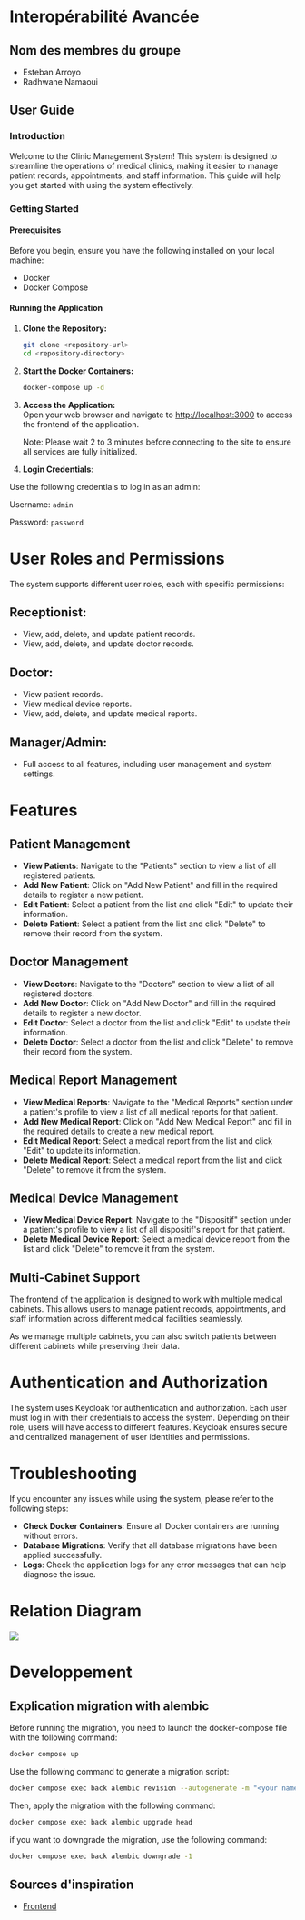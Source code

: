 # Interopérabilité Avancée

## Nom des membres du groupe

- Esteban Arroyo
- Radhwane Namaoui

## User Guide

### Introduction

Welcome to the Clinic Management System! This system is designed to streamline the operations of medical clinics, making it easier to manage patient records, appointments, and staff information. This guide will help you get started with using the system effectively.

### Getting Started

#### Prerequisites

Before you begin, ensure you have the following installed on your local machine:
- Docker
- Docker Compose

#### Running the Application

1. **Clone the Repository:**
   ```bash
   git clone <repository-url>
   cd <repository-directory>
   ```

2. **Start the Docker Containers:**
   ```bash
   docker-compose up -d
   ```

3. **Access the Application:**  
   Open your web browser and navigate to [http://localhost:3000](http://localhost:3000) to access the frontend of the application.

   Note: Please wait 2 to 3 minutes before connecting to the site to ensure all services are fully initialized.

4. **Login Credentials**:

Use the following credentials to log in as an admin:
   
   Username: `admin`
   
   Password: `password`


# User Roles and Permissions

The system supports different user roles, each with specific permissions:

## Receptionist:
- View, add, delete, and update patient records.
- View, add, delete, and update doctor records.

## Doctor:
- View patient records.
- View medical device reports.
- View, add, delete, and update medical reports.

## Manager/Admin:
- Full access to all features, including user management and system settings.

# Features

## Patient Management
- **View Patients**: Navigate to the "Patients" section to view a list of all registered patients.
- **Add New Patient**: Click on "Add New Patient" and fill in the required details to register a new patient.
- **Edit Patient**: Select a patient from the list and click "Edit" to update their information.
- **Delete Patient**: Select a patient from the list and click "Delete" to remove their record from the system.

## Doctor Management
- **View Doctors**: Navigate to the "Doctors" section to view a list of all registered doctors.
- **Add New Doctor**: Click on "Add New Doctor" and fill in the required details to register a new doctor.
- **Edit Doctor**: Select a doctor from the list and click "Edit" to update their information.
- **Delete Doctor**: Select a doctor from the list and click "Delete" to remove their record from the system.

## Medical Report Management
- **View Medical Reports**: Navigate to the "Medical Reports" section under a patient's profile to view a list of all medical reports for that patient.
- **Add New Medical Report**: Click on "Add New Medical Report" and fill in the required details to create a new medical report.
- **Edit Medical Report**: Select a medical report from the list and click "Edit" to update its information.
- **Delete Medical Report**: Select a medical report from the list and click "Delete" to remove it from the system.

## Medical Device Management
- **View Medical Device Report**: Navigate to the "Dispositif" section under a patient's profile to view a list of all dispositif's report for that patient.
- **Delete Medical Device Report**: Select a medical device report from the list and click "Delete" to remove it from the system.

## Multi-Cabinet Support  
The frontend of the application is designed to work with multiple medical cabinets. This allows users to manage patient records, appointments, and staff information across different medical facilities seamlessly.  

As we manage multiple cabinets, you can also switch patients between different cabinets while preserving their data.  

# Authentication and Authorization

The system uses Keycloak for authentication and authorization. Each user must log in with their credentials to access the system. Depending on their role, users will have access to different features. Keycloak ensures secure and centralized management of user identities and permissions.

# Troubleshooting

If you encounter any issues while using the system, please refer to the following steps:

- **Check Docker Containers**: Ensure all Docker containers are running without errors.
- **Database Migrations**: Verify that all database migrations have been applied successfully.
- **Logs**: Check the application logs for any error messages that can help diagnose the issue.


# Relation Diagram

[![](https://mermaid.ink/img/pako:eNq9V1tv2jAU_iuRn2lVoFCaNwpByigXkXSaJqTITVywltiR41TtoP99JyGQmym065YHSM7F5_g7N3uDXO4RpCMihhSvBA6WTINn0L8zp4btTIyhOejfa5sdOXlMJsmKCI162nyck-849wlmGnYlfSY53ZKCspXGcFAnSuITlwc1OvY8QaKoLv8aZou87f7APWNgTq0z_MuWEGEYnedcHBGhZEQhcSn2qayzSICpf3qbexdd_EgZkU5APOpi3wGXR-PSBud92zSmtvWfA6Dex4owj4icPMSSaI9UyLXjYQUax8IYYEElbDeSWMYqNsMreHG4WGFGf2NJOatvH0CDOLAiaB_DdjizLNNYWFmSP_w4A-Q9OQSnCJNV4ykiCRaOK0jF70IOO9h1SaR2pj-cmFPTshcQ-ZH1b136Zs2mmsfdOADFsj-D2WRuG5azMKbDh09B5PEookSoAlAUw7EksTjqdR0_Kv061eWwHJNlSE1rPrNMgPEj7r9bLof-U1oA_sUzrtfL8fyOn6BKY1Espr0OEdBbHBYHjwquz2WNlUJVWLNSiymbvIRUpMGvcN9JngzF2Z1lLL5DMs7OarOJOZsGWcpJGqhi5RWII59jqQF8saIFMyrPRRXaWMhZsgfV-jlXbSnnl20ekpk8U5co4LGMwcKw-wuzb_9lch2dN2cOlYy-hr4HsykNdvSZtnhvTsdf0Hf2bC7X8Dsanx7mg9nU7g_sL7C9n_XE38GwpuF5MYCJRRONpAK_4sBSnZgZuT7YAAL1wWu7vbjg2_ygoysi-K7m4QTxYc1iaquVK4ewRG-7KVrMZ7RCFEwcmzJ6PhbUiqreftpcqZeVxSvHrb2Z2hFBL-TcCZ3KJD-hCcCpN3VKa1evp-UO5VUWPXYWOmgdi1B9vh8WU-xDHYFDW10y1EABEdDqPLiNpB1giaB1QBEiHV49LH4t0ZK9gRzkBrdemYt0KWLSQILHqzXSn7AfwVccJqMnu83sRULMfnJ--ASXJReT3dUnvQGlIkjfoBekd9qX7avrTrPbvbluttqtTgO9Iv2i2768bd10u-028K5ur1qdtwb6na7avGzddpqt3k3nun3b6_WA9QdVswcF?type=png)](https://mermaid.live/edit#pako:eNq9V1tv2jAU_iuRn2lVoFCaNwpByigXkXSaJqTITVywltiR41TtoP99JyGQmym065YHSM7F5_g7N3uDXO4RpCMihhSvBA6WTINn0L8zp4btTIyhOejfa5sdOXlMJsmKCI162nyck-849wlmGnYlfSY53ZKCspXGcFAnSuITlwc1OvY8QaKoLv8aZou87f7APWNgTq0z_MuWEGEYnedcHBGhZEQhcSn2qayzSICpf3qbexdd_EgZkU5APOpi3wGXR-PSBud92zSmtvWfA6Dex4owj4icPMSSaI9UyLXjYQUax8IYYEElbDeSWMYqNsMreHG4WGFGf2NJOatvH0CDOLAiaB_DdjizLNNYWFmSP_w4A-Q9OQSnCJNV4ykiCRaOK0jF70IOO9h1SaR2pj-cmFPTshcQ-ZH1b136Zs2mmsfdOADFsj-D2WRuG5azMKbDh09B5PEookSoAlAUw7EksTjqdR0_Kv061eWwHJNlSE1rPrNMgPEj7r9bLof-U1oA_sUzrtfL8fyOn6BKY1Espr0OEdBbHBYHjwquz2WNlUJVWLNSiymbvIRUpMGvcN9JngzF2Z1lLL5DMs7OarOJOZsGWcpJGqhi5RWII59jqQF8saIFMyrPRRXaWMhZsgfV-jlXbSnnl20ekpk8U5co4LGMwcKw-wuzb_9lch2dN2cOlYy-hr4HsykNdvSZtnhvTsdf0Hf2bC7X8Dsanx7mg9nU7g_sL7C9n_XE38GwpuF5MYCJRRONpAK_4sBSnZgZuT7YAAL1wWu7vbjg2_ygoysi-K7m4QTxYc1iaquVK4ewRG-7KVrMZ7RCFEwcmzJ6PhbUiqreftpcqZeVxSvHrb2Z2hFBL-TcCZ3KJD-hCcCpN3VKa1evp-UO5VUWPXYWOmgdi1B9vh8WU-xDHYFDW10y1EABEdDqPLiNpB1giaB1QBEiHV49LH4t0ZK9gRzkBrdemYt0KWLSQILHqzXSn7AfwVccJqMnu83sRULMfnJ--ASXJReT3dUnvQGlIkjfoBekd9qX7avrTrPbvbluttqtTgO9Iv2i2768bd10u-028K5ur1qdtwb6na7avGzddpqt3k3nun3b6_WA9QdVswcF)



# Developpement

## Explication migration with alembic

Before running the migration, you need to  launch the docker-compose file with the following command:

```bash
docker compose up
```

Use the following command to generate a migration script:

```bash
docker compose exec back alembic revision --autogenerate -m "<your name of migration>"
```

Then, apply the migration with the following command:

```bash
docker compose exec back alembic upgrade head
```

if you want to downgrade the migration, use the following command:

```bash
docker compose exec back alembic downgrade -1
```

## Sources d'inspiration

- [Frontend](https://github.com/sagnik26/Clinic-Management-System-frontend)




